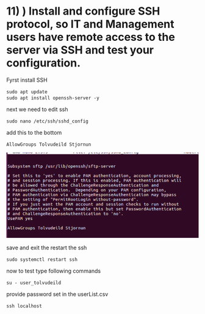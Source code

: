 # 11) ) Install and configure SSH protocol, so IT and Management users have remote access to the server via SSH and test your configuration.

Fyrst install SSH 
```
sudo apt update
sudo apt install openssh-server -y
```

next we need to edit ssh
```
sudo nano /etc/ssh/sshd_config
```

add this to the bottom
```
AllowGroups Tolvudeild Stjornun
```
<img tytle="sshd_config" width="600" src="/ImageFolder/sshd.png">

save and exit the restart the ssh
```
sudo systemctl restart ssh
```

now to test type following commands
```
su - user_tolvudeild
```
provide password set in the userList.csv
```
ssh localhost
```

